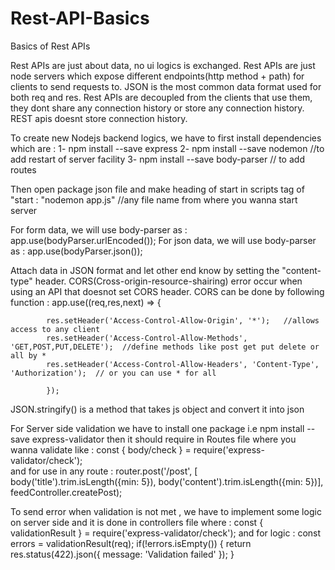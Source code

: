 # Rest-API-Basics
Basics of Rest APIs


Rest APIs are just about data, no ui logics is exchanged.
Rest APIs are just node servers which expose different endpoints(http method + path) for clients to send requests to.
JSON is the most common data format used for both req and res.
Rest APIs are decoupled from the clients that use them, they dont share any connection history or store any connection history.
REST apis doesnt store connection history.

To create new Nodejs backend logics, we have to first install dependencies which are :
   1- npm install --save express
   2- npm install --save nodemon       //to add restart of server facility
   3- npm install --save body-parser   // to add routes

Then open package json file and make heading of start in scripts tag of "start : "nodemon app.js"   //any file name from where you wanna start server

For form data, we will use body-parser as : app.use(bodyParser.urlEncoded());
For json data, we will use body-parser as : app.use(bodyParser.json());




Attach data in JSON format and let other end know by setting the "content-type" header.
CORS(Cross-origin-resource-shairing) error occur when using an API that doesnot set CORS header.
 CORS can be done by following function :
          app.use((req,res,next) => {
            
            res.setHeader('Access-Control-Allow-Origin', '*');   //allows access to any client
            res.setHeader('Access-Control-Allow-Methods', 'GET,POST,PUT,DELETE');  //define methods like post get put delete or all by *
            res.setHeader('Access-Control-Allow-Headers', 'Content-Type', 'Authorization');  // or you can use * for all
            
            });


JSON.stringify() is a method that takes js object and convert it into json

For Server side validation we have to install one package i.e
   npm install --save express-validator
   then it should require in Routes file where you wanna validate like :
   const { body/check } = require('express-validator/check');  
and for use in any route :
   router.post('/post',
               [ body('title').trim.isLength({min: 5}),
                 body('content').trim.isLength({min: 5})],
               feedController.createPost);

To send error when validation is not met , we have to implement some logic on server side and it is done in controllers file where :
   const { validationResult } = require('express-validator/check'); 
and for logic :
   const errors = validationResult(req);
   if(!errors.isEmpty()) {
            return res.status(422).json({ message: 'Validation failed' });
            }
